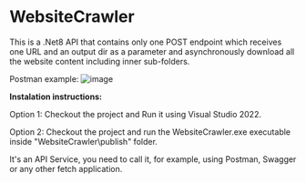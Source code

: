 # WebsiteCrawler

This is a .Net8 API that contains only one POST endpoint which receives one URL and an output dir as a parameter and asynchronously download all the website content including inner sub-folders.

Postman example:
![image](https://github.com/rogersampaio/WebsiteCrawler/assets/21226627/60529bcb-6805-4690-bc9f-e7a78315ac2a)

**Instalation instructions:**

Option 1: Checkout the project and Run it using Visual Studio 2022.

Option 2: Checkout the project and run the WebsiteCrawler.exe executable inside "WebsiteCrawler\publish" folder.


It's an API Service, you need to call it, for example, using Postman, Swagger or any other fetch application.
